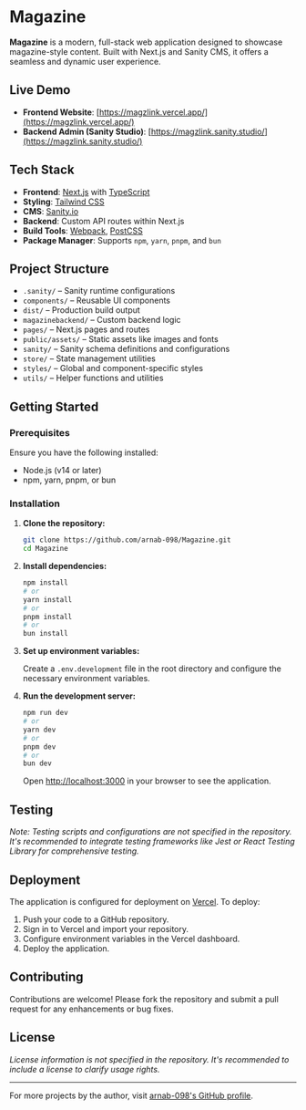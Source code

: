 # Magazine

**Magazine** is a modern, full-stack web application designed to showcase magazine-style content. Built with Next.js and Sanity CMS, it offers a seamless and dynamic user experience.

## Live Demo

* **Frontend Website**: [https://magzlink.vercel.app/](https://magzlink.vercel.app/)
* **Backend Admin (Sanity Studio)**: [https://magzlink.sanity.studio/](https://magzlink.sanity.studio/)

## Tech Stack

* **Frontend**: [Next.js](https://nextjs.org/) with [TypeScript](https://www.typescriptlang.org/)
* **Styling**: [Tailwind CSS](https://tailwindcss.com/)
* **CMS**: [Sanity.io](https://www.sanity.io/)
* **Backend**: Custom API routes within Next.js
* **Build Tools**: [Webpack](https://webpack.js.org/), [PostCSS](https://postcss.org/)
* **Package Manager**: Supports `npm`, `yarn`, `pnpm`, and `bun`

## Project Structure

* `.sanity/` – Sanity runtime configurations
* `components/` – Reusable UI components
* `dist/` – Production build output
* `magazinebackend/` – Custom backend logic
* `pages/` – Next.js pages and routes
* `public/assets/` – Static assets like images and fonts
* `sanity/` – Sanity schema definitions and configurations
* `store/` – State management utilities
* `styles/` – Global and component-specific styles
* `utils/` – Helper functions and utilities

## Getting Started

### Prerequisites

Ensure you have the following installed:

* Node.js (v14 or later)
* npm, yarn, pnpm, or bun

### Installation

1. **Clone the repository:**

   ```bash
   git clone https://github.com/arnab-098/Magazine.git
   cd Magazine
   ```

2. **Install dependencies:**

   ```bash
   npm install
   # or
   yarn install
   # or
   pnpm install
   # or
   bun install
   ```

3. **Set up environment variables:**

   Create a `.env.development` file in the root directory and configure the necessary environment variables.

4. **Run the development server:**

   ```bash
   npm run dev
   # or
   yarn dev
   # or
   pnpm dev
   # or
   bun dev
   ```

   Open [http://localhost:3000](http://localhost:3000) in your browser to see the application.

## Testing

*Note: Testing scripts and configurations are not specified in the repository. It's recommended to integrate testing frameworks like Jest or React Testing Library for comprehensive testing.*

## Deployment

The application is configured for deployment on [Vercel](https://vercel.com/). To deploy:

1. Push your code to a GitHub repository.
2. Sign in to Vercel and import your repository.
3. Configure environment variables in the Vercel dashboard.
4. Deploy the application.

## Contributing

Contributions are welcome! Please fork the repository and submit a pull request for any enhancements or bug fixes.

## License

*License information is not specified in the repository. It's recommended to include a license to clarify usage rights.*

---

For more projects by the author, visit [arnab-098's GitHub profile](https://github.com/arnab-098/).
